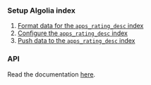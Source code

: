 ### Setup Algolia index

1. [Format data for the `apps_rating_desc` index](./format-apps-index.md)
2. [Configure the `apps_rating_desc` index](./configure-apps-index.md)
3. [Push data to the `apps_rating_desc` index](./push-apps-index.md)

### API

Read the documentation [here](./api.md).
